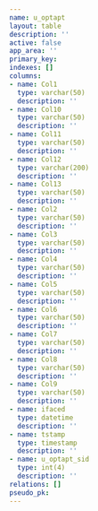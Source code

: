```yaml
---
name: u_optapt
layout: table
description: ''
active: false
app_area: ''
primary_key: 
indexes: []
columns:
- name: Col1
  type: varchar(50)
  description: ''
- name: Col10
  type: varchar(50)
  description: ''
- name: Col11
  type: varchar(50)
  description: ''
- name: Col12
  type: varchar(200)
  description: ''
- name: Col13
  type: varchar(50)
  description: ''
- name: Col2
  type: varchar(50)
  description: ''
- name: Col3
  type: varchar(50)
  description: ''
- name: Col4
  type: varchar(50)
  description: ''
- name: Col5
  type: varchar(50)
  description: ''
- name: Col6
  type: varchar(50)
  description: ''
- name: Col7
  type: varchar(50)
  description: ''
- name: Col8
  type: varchar(50)
  description: ''
- name: Col9
  type: varchar(50)
  description: ''
- name: ifaced
  type: datetime
  description: ''
- name: tstamp
  type: timestamp
  description: ''
- name: u_optapt_sid
  type: int(4)
  description: ''
relations: []
pseudo_pk: 
---
```


